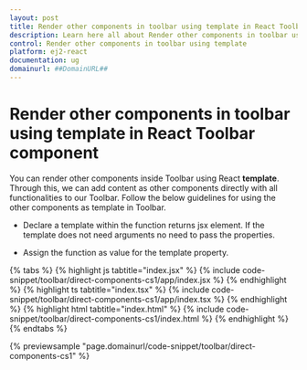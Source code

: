 ```yaml
---
layout: post
title: Render other components in toolbar using template in React Toolbar component | Syncfusion
description: Learn here all about Render other components in toolbar using template in Syncfusion React Toolbar component of Syncfusion Essential JS 2 and more.
control: Render other components in toolbar using template 
platform: ej2-react
documentation: ug
domainurl: ##DomainURL##
---
```


# Render other components in toolbar using template in React Toolbar component

You can render other components inside Toolbar using React **template**. Through this, we can add content as other components directly with all functionalities to our Toolbar. Follow the below guidelines for using the other components as template in Toolbar.

* Declare a template within the function returns jsx element. If the template does not need arguments no need to pass the properties.

* Assign the function as value for the template property.

{% tabs %}
{% highlight js tabtitle="index.jsx" %}
{% include code-snippet/toolbar/direct-components-cs1/app/index.jsx %}
{% endhighlight %}
{% highlight ts tabtitle="index.tsx" %}
{% include code-snippet/toolbar/direct-components-cs1/app/index.tsx %}
{% endhighlight %}
{% highlight html tabtitle="index.html" %}
{% include code-snippet/toolbar/direct-components-cs1/index.html %}
{% endhighlight %}
{% endtabs %}
        
{% previewsample "page.domainurl/code-snippet/toolbar/direct-components-cs1" %}